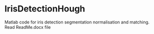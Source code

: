 # IrisDetectionHough
Matlab code for iris detection segmentation normalisation and matching.
Read ReadMe.docx file
